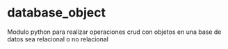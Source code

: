 # database_object
Modulo python para realizar operaciones crud con objetos en una base de datos sea relacional o no relacional
